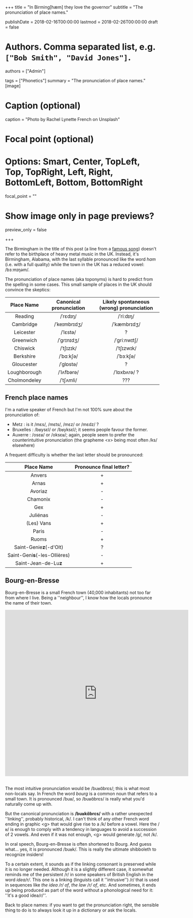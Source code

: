 +++
title = "In Birming[hæm] they love the governor"
subtitle = "The pronunciation of place names."

publishDate = 2018-02-16T00:00:00
lastmod = 2018-02-26T00:00:00
draft = false

# Authors. Comma separated list, e.g. `["Bob Smith", "David Jones"]`.
authors = ["Admin"]

tags = ["Phonetics"]
summary = "The pronunciation of place names."
[image]
  # Caption (optional)
  caption = "Photo by Rachel Lynette French on Unsplash"

  # Focal point (optional)
  # Options: Smart, Center, TopLeft, Top, TopRight, Left, Right, BottomLeft, Bottom, BottomRight
  focal_point = ""

  # Show image only in page previews?
  preview_only = false

+++

The Birmingham in the title of this post (a line from a [famous song](https://en.wikipedia.org/wiki/Sweet_Home_Alabama)) doesn't refer to the birthplace of heavy metal music in the UK. Instead, it's Birmingham, Alabama, with the last syllable pronounced like the word *ham* (i.e. with a full quality) while the town in the UK has a reduced vowel: /bɜːmɪŋəm/. 

The pronunciation of place names (aka toponyms) is hard to predict from the spelling in some cases. This small sample of places in the UK should convince the skeptics:


| Place Name   |    Canonical pronunciation      |  Likely spontaneous (wrong) pronunciation |
|:----------:|:-------------:|:------:|
|Reading| /ˈrɛdɪŋ/ | /ˈriːdɪŋ/ | 
|Cambridge |  /ˈkeɪmbrɪdʒ/ | /ˈkæmbrɪdʒ/ |
|Leicester| /ˈlɛstə/ | ? |
|Greenwich| /ˈɡrɪnɪdʒ/ | /ˈɡriːnwɪtʃ/ |
|Chiswick| /ˈtʃɪzɪk/ | /ˈtʃɪzwɪk/ |
|Berkshire | /ˈbɑːkʃə/| /ˈbɜːkʃə/ |
|Gloucester|  /ˈglɒstə/| ?|
|Loughborough| /ˈlʌfbərə/| /ˈlɒxbʌrə/ ?|
|Cholmondeley| /ˈtʃʌmli/| ??? |

## French place names

I'm a native speaker of French but I'm not 100% sure about the pronunciation of:

- Metz : is it /mɛs/, /mɛts/, /mɛz/ or /mɛdz/ ?
- Bruxelles : /bʁysɛl/ or /bʁyksɛl/; it seems people favour the former.
- Auxerre : /osɛʁ/ or /oksɛʁ/; again, people seem to prefer the counterintuitive pronunciation (the grapheme \<x\> being most often /ks/ elsewhere)

A frequent difficulty is whether the last letter should be pronounced:

| Place Name   |    Pronounce final letter?  |
|:----------:|:-------------:|
|Anvers| + |
|Arnas| + |
|Avoriaz| - |
|Chamonix| - |
|Gex| + |
|Juliénas| - |
|(Les) Vans| + |
|Paris| - |
|Ruoms| + |
|Saint-Genie**z**(-d'Olt) | ? |
|Saint-Geni**s**(-les-Ollières) | - |
|Saint-Jean-de-Lu**z**| + |

## Bourg-en-Bresse

Bourg-en-Bresse is a small French town (40,000 inhabitants) not too far from where I live. Being a ''neighbour'', I know how the locals pronounce the name of their town.

<div class="mapouter"><div class="gmap_canvas"><iframe width="598" height="541" id="gmap_canvas" src="https://maps.google.com/maps?q=bourg-en-bresse&t=&z=5&ie=UTF8&iwloc=&output=embed" frameborder="0" scrolling="no" marginheight="0" marginwidth="0"></iframe><a href="https://www.crocothemes.net"></a></div><style>.mapouter{text-align:right;height:541px;width:598px;}.gmap_canvas {overflow:hidden;background:none!important;height:541px;width:598px;}</style></div><br>

The most intuitive pronunciation would be /buʁɑ̃brɛs/; this is what most non-locals say. In French the word *bourg* is a common noun that refers to a small town. It is pronounced /buʁ/, so /buʁɑ̃brɛs/ is really what you'd naturally come up with. 

But the canonical pronunciation is **/buʁkɑ̃brɛs/** with a rather unexpected ''linking'', probably historical, /k/. I can't think of any other French word ending in graphic \<g\> that would give rise to a /k/ before a vowel. Here the /ʁ/ is enough to comply with a tendency in languages to avoid a succession of 2 vowels. And even if it was not enough, \<g\> would generate /g/, not /k/. 

In oral speech, Bourg-en-Bresse is often shortened to Bourg. And guess what... yes, it is pronounced /buʁk/. This is really the ultimate shibboleth to recognize insiders! 

To a certain extent, it sounds as if the linking consonant is preserved while it is no longer needed. Although it is a slightly different case, it somewhat reminds me of the persistent /r/ in some speakers of British English in the word *idea/r/*. This one is a linking (linguists call it ''intrusive'') /r/ that is used in sequences like *the idea /r/ of*, *the law /r/ of*, etc. And sometimes, it ends up being produced as part of the word without a phonological need for it: ''it's a good idea/r/''. 

Back to place names: if you want to get the pronunciation right, the sensible thing to do is to always look it up in a dictionary or ask the locals.  

